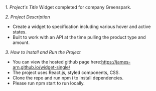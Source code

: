 *1. Project's Title*
Widget completed for company Greenspark.

*2. Project Description*
- Create a widget to specification including various hover and active states. 
- Built to work with an API at the time pulling the product type and amount.

*3. How to Install and Run the Project*
- You can view the hosted github page here:https://james-arn.github.io/widget-single/
- The project uses React.js, styled components, CSS.
- Clone the repo and run npm i to install dependencies. 
- Please run npm start to run locally.



